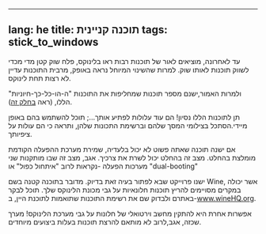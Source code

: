 

---
lang: he
title: תוכנה קניינית
tags: stick_to_windows
---

 עד לאחרונה, מוציאים לאור של תוכנות רבות ראו בלינוקס, פלח שוק קטן מדי מכדי לשווק תוכנות לאותו שוק.
למרות שהשינוי המיוחל נראה באופק, מרבית התוכנות עדיין לא רצות תחת לינוקס.  

ולמרות האמור,ישנם מספר תוכנות שמחליפות את התוכנות "ה-הו-כל-כך-חיוניות" הללו, 
(ראה <a href="/items/warez/index_he.php?lang=he">בחלק זה</a>).

 תן לתוכנות הללו נסיון! הם עוד עלולות לפתיע אותך...; תוכל להשתמש בהם באופן מיידי.הסתכל בצילומי המסך שלהם וברשימת התכונות שלהן, ותראה כי הם עולות על ציפיותך.

אם ישנה תוכנה שאתה פשוט לא יכול בלעדיה, שמירת מערכת ההפעלה הקודמת מומלצת בהחלט. מצב זה בהחלט יכול לשרת את צרכיך. 
אגב, מצב זה שבו מותקנות שני מערכות הפעלה -נקראות לרוב "איתחול כפול" או "dual-booting"


ישנו פרוייקט שבא לפתור בעיה זאת בדיוק.
מדובר בתוכנה קטנה בשם Wine, אשר יכולה במקרים מסויימים להריץ תוכנות חלונאיות על גבי מכונת הלינוקס שלך.
תוכל לבקר באתרם ולבדוק שם את רשימת התוכנות שתואמות לתוכנת היין, ב-<a href="http://www.winehq.org">www.wineHQ.org</a>.

אפשרות אחרת היא להתקין מחשב וירטואלי של חלונות על גבי מערכת הלינוקס! מערך שכזה, אגב,לרוב לא מותאם להרצת תוכנות בעלות ביצועים מיוחדים.

